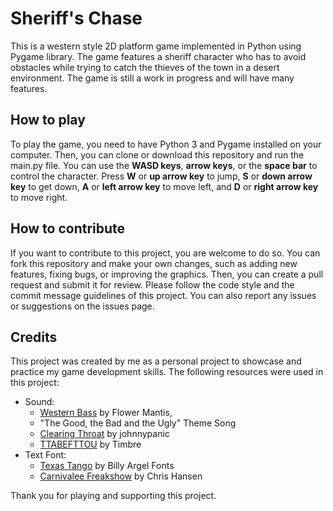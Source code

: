 # Sheriff's Chase
This is a western style 2D platform game implemented in Python using Pygame library. The game features a sheriff character who has to avoid obstacles while trying to catch the thieves of the town in a desert environment. The game is still a work in progress and will have many features.

## How to play

To play the game, you need to have Python 3 and Pygame installed on your computer. Then, you can clone or download this repository and run the main.py file. You can use the **WASD keys**, **arrow keys**, or the **space bar** to control the character. Press **W** or **up arrow key** to jump, **S** or **down arrow key** to get down, **A** or **left arrow key** to move left, and **D** or **right arrow key** to move right.

## How to contribute

If you want to contribute to this project, you are welcome to do so. You can fork this repository and make your own changes, such as adding new features, fixing bugs, or improving the graphics. Then, you can create a pull request and submit it for review. Please follow the code style and the commit message guidelines of this project. You can also report any issues or suggestions on the issues page.

## Credits

This project was created by me as a personal project to showcase and practice my game development skills. The following resources were used in this project:

- Sound:
    - [Western Bass](https://freesound.org/people/Peanut_Shaman/sounds/581415/) by Flower Mantis,
    - "The Good, the Bad and the Ugly" Theme Song
    - [Clearing Throat](https://freesound.org/people/johnnypanic/sounds/377267/) by johnnypanic
    - [TTABEFTTOU](https://freesound.org/people/Timbre/sounds/126052/) by Timbre
- Text Font:
    - [Texas Tango](https://www.dafont.com/texas-tango.font) by Billy Argel Fonts
    - [Carnivalee Freakshow](https://www.dafont.com/carnivalee-freakshow.font) by Chris Hansen

Thank you for playing and supporting this project.